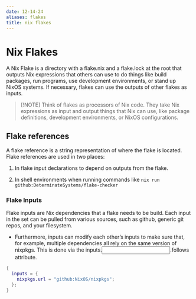 ```yaml
---
date: 12-14-24
aliases: flakes
title: nix flakes
---
```


# Nix Flakes

A Nix Flake is a directory with a flake.nix and a flake.lock at the root that
outputs Nix expressions that others can use to do things like build packages,
run programs, use development environments, or stand up NixOS systems. If 
necessary, flakes can use the outputs of other flakes as inputs.

> [!NOTE] Think of flakes as processors of Nix code. They take Nix expressions
> as input and output things that Nix can use, like package definitions,
> development environments, or NixOS configurations.

## Flake references

A flake reference is a string representation of where the flake is located.
Flake references are used in two places:

1. In flake input declarations to depend on outputs from the flake.

2. In shell environments when running commands like `nix run
   github:DeterminateSystems/flake-checker`

### Flake Inputs

Flake inputs are Nix dependencies that a flake needs to be build. Each input in
the set can be pulled from various sources, such as github, generic git repos,
and your filesystem.

- Furthermore, inputs can modify each other’s inputs to make sure that, for
example, multiple dependencies all rely on the same version of nixpkgs. This
is done via the inputs.<input>.follows attribute.

```nix
{
  inputs = {
    nixpkgs.url = "github:NixOS/nixpkgs";
  };
}
```
